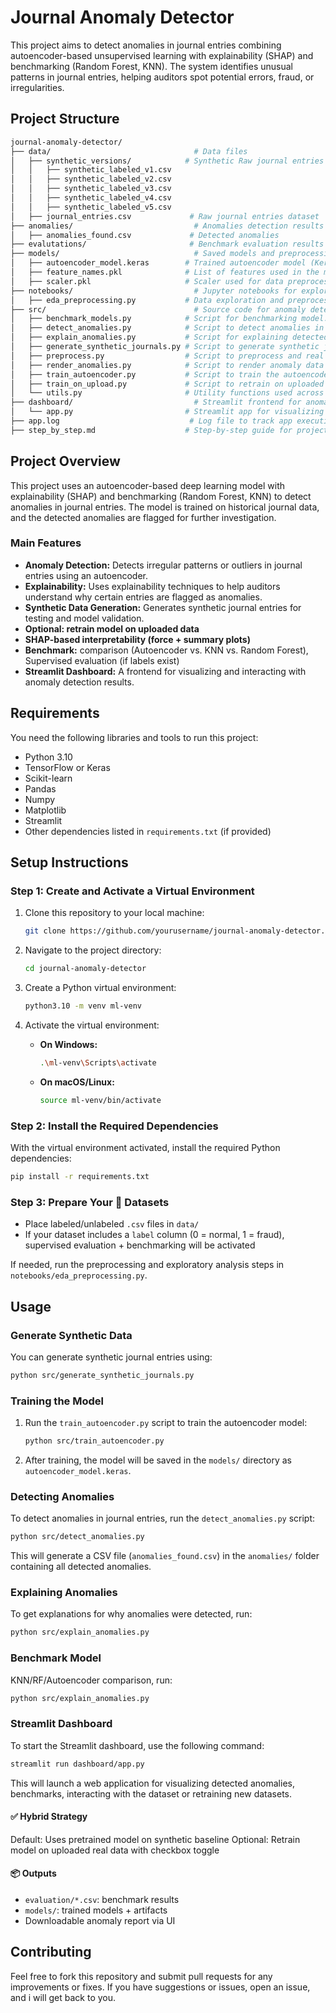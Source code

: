# Journal Anomaly Detector

This project aims to detect anomalies in journal entries combining autoencoder-based unsupervised learning with explainability (SHAP) and benchmarking (Random Forest, KNN). The system identifies unusual patterns in journal entries, helping auditors spot potential errors, fraud, or irregularities.

## Project Structure

```bash
journal-anomaly-detector/
├── data/                                # Data files
│   ├── synthetic_versions/            # Synthetic Raw journal entries dataset
│   │   ├── synthetic_labeled_v1.csv   
│   │   ├── synthetic_labeled_v2.csv
│   │   ├── synthetic_labeled_v3.csv
│   │   ├── synthetic_labeled_v4.csv
│   │   ├── synthetic_labeled_v5.csv
│   ├── journal_entries.csv             # Raw journal entries dataset
├── anomalies/                           # Anomalies detection results
│   ├── anomalies_found.csv             # Detected anomalies
├── evalutations/                       # Benchmark evaluation results
├── models/                              # Saved models and preprocessing artifacts
│   ├── autoencoder_model.keras        # Trained autoencoder model (Keras format)
│   ├── feature_names.pkl              # List of features used in the model
│   ├── scaler.pkl                     # Scaler used for data preprocessing
├── notebooks/                           # Jupyter notebooks for exploratory analysis and preprocessing
│   ├── eda_preprocessing.py           # Data exploration and preprocessing code
├── src/                                 # Source code for anomaly detection and model training
│   ├── benchmark_models.py            # Script for benchmarking model.  runs KNN/RF/Autoencoder comparison
│   ├── detect_anomalies.py            # Script to detect anomalies in journal entries
│   ├── explain_anomalies.py           # Script for explaining detected anomalies. uses SHAP for interpretation
│   ├── generate_synthetic_journals.py # Script to generate synthetic journal entries for testing
│   ├── preprocess.py                  # Script to preprocess and real datasets on retraining
│   ├── render_anomalies.py            # Script to render anomaly data on dashboard
│   ├── train_autoencoder.py           # Script to train the autoencoder model
│   ├── train_on_upload.py             # Script to retrain on uploaded data
│   └── utils.py                       # Utility functions used across scripts
├── dashboard/                           # Streamlit frontend for anomaly detection
│   └── app.py                         # Streamlit app for visualizing anomalies
├── app.log                             # Log file to track app execution
├── step_by_step.md                    # Step-by-step guide for project setup and usage
```

## Project Overview

This project uses an autoencoder-based deep learning model with explainability (SHAP) and benchmarking (Random Forest, KNN) to detect anomalies in journal entries. The model is trained on historical journal data, and the detected anomalies are flagged for further investigation.

### Main Features
- **Anomaly Detection:** Detects irregular patterns or outliers in journal entries using an autoencoder.
- **Explainability:** Uses explainability techniques to help auditors understand why certain entries are flagged as anomalies.
- **Synthetic Data Generation:** Generates synthetic journal entries for testing and model validation.
- **Optional: retrain model on uploaded data**
- **SHAP-based interpretability (force + summary plots)**
- **Benchmark:** comparison (Autoencoder vs. KNN vs. Random Forest), Supervised evaluation (if labels exist)
- **Streamlit Dashboard:** A frontend for visualizing and interacting with anomaly detection results.

## Requirements

You need the following libraries and tools to run this project:

- Python 3.10
- TensorFlow or Keras
- Scikit-learn
- Pandas
- Numpy
- Matplotlib
- Streamlit
- Other dependencies listed in `requirements.txt` (if provided)

## Setup Instructions

### Step 1: Create and Activate a Virtual Environment

1. Clone this repository to your local machine:

   ```bash
   git clone https://github.com/yourusername/journal-anomaly-detector.git
   ```

2. Navigate to the project directory:

   ```bash
   cd journal-anomaly-detector
   ```

3. Create a Python virtual environment:

   ```bash
   python3.10 -m venv ml-venv
   ```

4. Activate the virtual environment:

   - **On Windows:**
     ```bash
     .\ml-venv\Scripts\activate
     ```
   - **On macOS/Linux:**
     ```bash
     source ml-venv/bin/activate
     ```

### Step 2: Install the Required Dependencies

With the virtual environment activated, install the required Python dependencies:

```bash
pip install -r requirements.txt
```

### Step 3: Prepare Your 🧪 Datasets

* Place labeled/unlabeled `.csv` files in `data/`
* If your dataset includes a `label` column (0 = normal, 1 = fraud), supervised evaluation + benchmarking will be activated

If needed, run the preprocessing and exploratory analysis steps in `notebooks/eda_preprocessing.py`.

## Usage 

### Generate Synthetic Data

You can generate synthetic journal entries using:

```bash
python src/generate_synthetic_journals.py
```

### Training the Model

1. Run the `train_autoencoder.py` script to train the autoencoder model:

   ```bash
   python src/train_autoencoder.py
   ```

2. After training, the model will be saved in the `models/` directory as `autoencoder_model.keras`.

### Detecting Anomalies

To detect anomalies in journal entries, run the `detect_anomalies.py` script:

```bash
python src/detect_anomalies.py
```

This will generate a CSV file (`anomalies_found.csv`) in the `anomalies/` folder containing all detected anomalies.

### Explaining Anomalies

To get explanations for why anomalies were detected, run:

```bash
python src/explain_anomalies.py
```
### Benchmark Model

KNN/RF/Autoencoder comparison, run:

```bash
python src/explain_anomalies.py
```

### Streamlit Dashboard

To start the Streamlit dashboard, use the following command:

```bash
streamlit run dashboard/app.py
```

This will launch a web application for visualizing detected anomalies, benchmarks, interacting with the dataset or retraining new datasets.

#### ✅ Hybrid Strategy
Default: Uses pretrained model on synthetic baseline
Optional: Retrain model on uploaded real data with checkbox toggle

#### 📦 Outputs

* `evaluation/*.csv`: benchmark results
* `models/`: trained models + artifacts
* Downloadable anomaly report via UI

## Contributing

Feel free to fork this repository and submit pull requests for any improvements or fixes. If you have suggestions or issues, open an issue, and i will get back to you.
